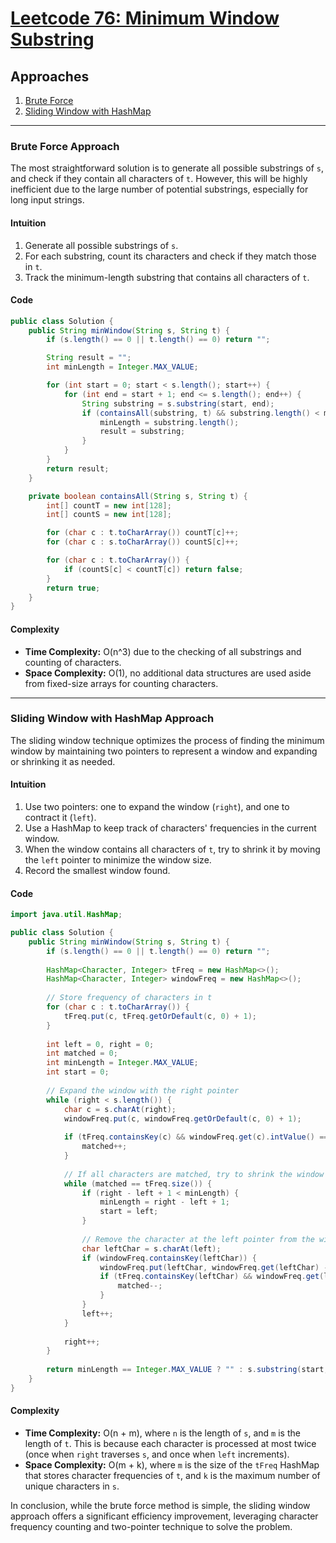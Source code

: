 # [Leetcode 76: Minimum Window Substring](https://leetcode.com/problems/minimum-window-substring/)

## Approaches
1. [Brute Force](#bruteforce)
2. [Sliding Window with HashMap](#slidingwindow)

---

### Brute Force Approach

The most straightforward solution is to generate all possible substrings of `s`, and check if they contain all characters of `t`. However, this will be highly inefficient due to the large number of potential substrings, especially for long input strings.

#### Intuition
1. Generate all possible substrings of `s`.
2. For each substring, count its characters and check if they match those in `t`.
3. Track the minimum-length substring that contains all characters of `t`.

#### Code
```java
public class Solution {
    public String minWindow(String s, String t) {
        if (s.length() == 0 || t.length() == 0) return "";

        String result = "";
        int minLength = Integer.MAX_VALUE;

        for (int start = 0; start < s.length(); start++) {
            for (int end = start + 1; end <= s.length(); end++) {
                String substring = s.substring(start, end);
                if (containsAll(substring, t) && substring.length() < minLength) {
                    minLength = substring.length();
                    result = substring;
                }
            }
        }
        return result;
    }

    private boolean containsAll(String s, String t) {
        int[] countT = new int[128];
        int[] countS = new int[128];

        for (char c : t.toCharArray()) countT[c]++;
        for (char c : s.toCharArray()) countS[c]++;

        for (char c : t.toCharArray()) {
            if (countS[c] < countT[c]) return false;
        }
        return true;
    }
}
```

#### Complexity
- **Time Complexity:** O(n^3) due to the checking of all substrings and counting of characters.
- **Space Complexity:** O(1), no additional data structures are used aside from fixed-size arrays for counting characters.

---

### Sliding Window with HashMap Approach

The sliding window technique optimizes the process of finding the minimum window by maintaining two pointers to represent a window and expanding or shrinking it as needed.

#### Intuition
1. Use two pointers: one to expand the window (`right`), and one to contract it (`left`).
2. Use a HashMap to keep track of characters' frequencies in the current window.
3. When the window contains all characters of `t`, try to shrink it by moving the `left` pointer to minimize the window size.
4. Record the smallest window found.

#### Code
```java
import java.util.HashMap;

public class Solution {
    public String minWindow(String s, String t) {
        if (s.length() == 0 || t.length() == 0) return "";
        
        HashMap<Character, Integer> tFreq = new HashMap<>();
        HashMap<Character, Integer> windowFreq = new HashMap<>();
        
        // Store frequency of characters in t
        for (char c : t.toCharArray()) {
            tFreq.put(c, tFreq.getOrDefault(c, 0) + 1);
        }
        
        int left = 0, right = 0;
        int matched = 0;
        int minLength = Integer.MAX_VALUE;
        int start = 0;
        
        // Expand the window with the right pointer
        while (right < s.length()) {
            char c = s.charAt(right);
            windowFreq.put(c, windowFreq.getOrDefault(c, 0) + 1);
            
            if (tFreq.containsKey(c) && windowFreq.get(c).intValue() == tFreq.get(c).intValue()) {
                matched++;
            }
            
            // If all characters are matched, try to shrink the window
            while (matched == tFreq.size()) {
                if (right - left + 1 < minLength) {
                    minLength = right - left + 1;
                    start = left;
                }
                
                // Remove the character at the left pointer from the window
                char leftChar = s.charAt(left);
                if (windowFreq.containsKey(leftChar)) {
                    windowFreq.put(leftChar, windowFreq.get(leftChar) - 1);
                    if (tFreq.containsKey(leftChar) && windowFreq.get(leftChar) < tFreq.get(leftChar)) {
                        matched--;
                    }
                }
                left++;
            }
            
            right++;
        }
        
        return minLength == Integer.MAX_VALUE ? "" : s.substring(start, start + minLength);
    }
}
```

#### Complexity
- **Time Complexity:** O(n + m), where `n` is the length of `s`, and `m` is the length of `t`. This is because each character is processed at most twice (once when `right` traverses `s`, and once when `left` increments).
- **Space Complexity:** O(m + k), where `m` is the size of the `tFreq` HashMap that stores character frequencies of `t`, and `k` is the maximum number of unique characters in `s`.

In conclusion, while the brute force method is simple, the sliding window approach offers a significant efficiency improvement, leveraging character frequency counting and two-pointer technique to solve the problem.

